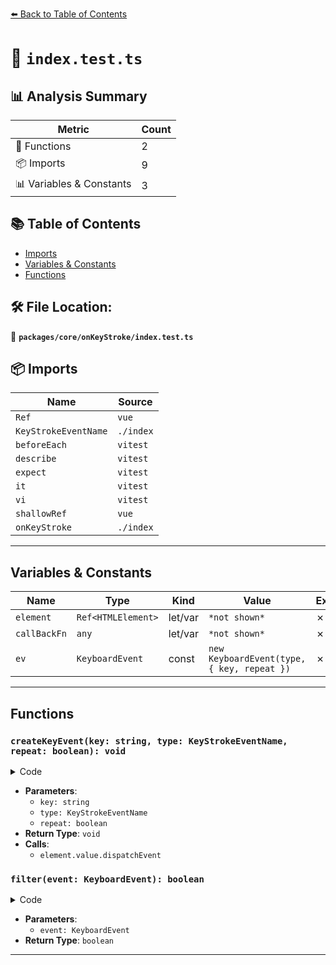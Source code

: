 [⬅️ Back to Table of Contents](../../../index.md)

# 📄 `index.test.ts`

## 📊 Analysis Summary

| Metric | Count |
|--------|-------|
| 🔧 Functions | 2 |
| 📦 Imports | 9 |
| 📊 Variables & Constants | 3 |

## 📚 Table of Contents

- [Imports](#imports)
- [Variables & Constants](#variables-constants)
- [Functions](#functions)

## 🛠️ File Location:
📂 **`packages/core/onKeyStroke/index.test.ts`**

## 📦 Imports

| Name | Source |
|------|--------|
| `Ref` | `vue` |
| `KeyStrokeEventName` | `./index` |
| `beforeEach` | `vitest` |
| `describe` | `vitest` |
| `expect` | `vitest` |
| `it` | `vitest` |
| `vi` | `vitest` |
| `shallowRef` | `vue` |
| `onKeyStroke` | `./index` |


---

## Variables & Constants

| Name | Type | Kind | Value | Exported |
|------|------|------|-------|----------|
| `element` | `Ref<HTMLElement>` | let/var | `*not shown*` | ✗ |
| `callBackFn` | `any` | let/var | `*not shown*` | ✗ |
| `ev` | `KeyboardEvent` | const | `new KeyboardEvent(type, { key, repeat })` | ✗ |


---

## Functions

### `createKeyEvent(key: string, type: KeyStrokeEventName, repeat: boolean): void`

<details><summary>Code</summary>

```ts
function createKeyEvent(key: string, type: KeyStrokeEventName, repeat = false) {
    const ev = new KeyboardEvent(type, { key, repeat })
    element.value.dispatchEvent(ev)
  }
```
</details>

- **Parameters**:
  - `key: string`
  - `type: KeyStrokeEventName`
  - `repeat: boolean`
- **Return Type**: `void`
- **Calls**:
  - `element.value.dispatchEvent`
### `filter(event: KeyboardEvent): boolean`

<details><summary>Code</summary>

```ts
(event: KeyboardEvent) => {
      return event.key === 'A'
    }
```
</details>

- **Parameters**:
  - `event: KeyboardEvent`
- **Return Type**: `boolean`

---